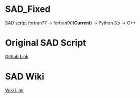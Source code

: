 # SAD_Fixed
SAD script fortran77 -> fortran90(**Current**) -> Python 3.x -> C++

# Original SAD Script
[Github Link](https://github.com/KatsOide/SAD)

# SAD Wiki
[Wiki Link](https://www-kekb.kek.jp/Documentation/SAD/)
